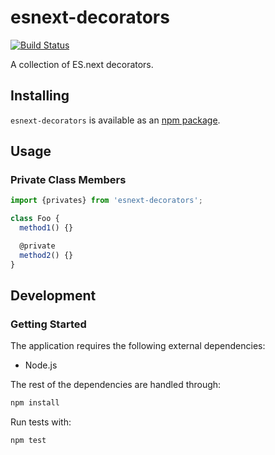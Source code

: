 # esnext-decorators
[![Build Status](https://travis-ci.org/vinsonchuong/esnext-decorators.svg?branch=master)](https://travis-ci.org/vinsonchuong/esnext-decorators)

A collection of ES.next decorators.

## Installing
`esnext-decorators` is available as an
[npm package](https://www.npmjs.com/package/esnext-decorators).

## Usage
### Private Class Members
```js
import {privates} from 'esnext-decorators';

class Foo {
  method1() {}

  @private
  method2() {}
}
```

## Development
### Getting Started
The application requires the following external dependencies:
* Node.js

The rest of the dependencies are handled through:
```bash
npm install
```

Run tests with:
```bash
npm test
```
